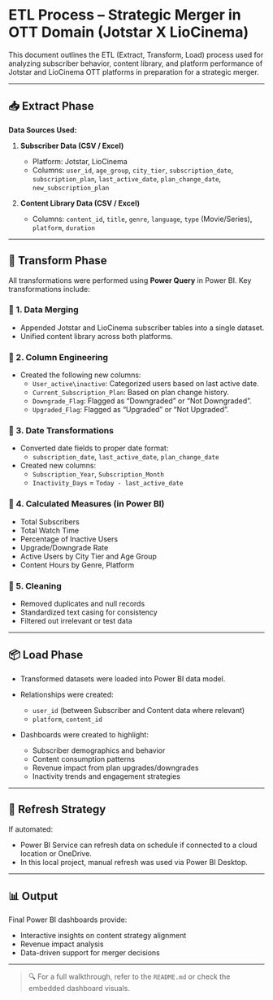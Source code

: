 # ETL Process – Strategic Merger in OTT Domain (Jotstar X LioCinema)

This document outlines the ETL (Extract, Transform, Load) process used for analyzing subscriber behavior, content library, and platform performance of Jotstar and LioCinema OTT platforms in preparation for a strategic merger.

---

## 📥 Extract Phase

**Data Sources Used:**

1. **Subscriber Data (CSV / Excel)**  
   - Platform: Jotstar, LioCinema  
   - Columns: `user_id`, `age_group`, `city_tier`, `subscription_date`, `subscription_plan`, `last_active_date`, `plan_change_date`, `new_subscription_plan`

2. **Content Library Data (CSV / Excel)**  
   - Columns: `content_id`, `title`, `genre`, `language`, `type` (Movie/Series), `platform`, `duration`

---

## 🧹 Transform Phase

All transformations were performed using **Power Query** in Power BI. Key transformations include:

### 🔁 1. Data Merging
- Appended Jotstar and LioCinema subscriber tables into a single dataset.
- Unified content library across both platforms.

### 📌 2. Column Engineering
- Created the following new columns:
  - `User_active\inactive`: Categorized users based on last active date.
  - `Current_Subscription_Plan`: Based on plan change history.
  - `Downgrade_Flag`: Flagged as “Downgraded” or “Not Downgraded”.
  - `Upgraded_Flag`: Flagged as “Upgraded” or “Not Upgraded”.

### 📆 3. Date Transformations
- Converted date fields to proper date format:
  - `subscription_date`, `last_active_date`, `plan_change_date`
- Created new columns:
  - `Subscription_Year`, `Subscription_Month`
  - `Inactivity_Days` = `Today - last_active_date`

### 🧮 4. Calculated Measures (in Power BI)
- Total Subscribers
- Total Watch Time
- Percentage of Inactive Users
- Upgrade/Downgrade Rate
- Active Users by City Tier and Age Group
- Content Hours by Genre, Platform

### 🧹 5. Cleaning
- Removed duplicates and null records
- Standardized text casing for consistency
- Filtered out irrelevant or test data

---

## 📦 Load Phase

- Transformed datasets were loaded into Power BI data model.
- Relationships were created:
  - `user_id` (between Subscriber and Content data where relevant)
  - `platform`, `content_id`

- Dashboards were created to highlight:
  - Subscriber demographics and behavior
  - Content consumption patterns
  - Revenue impact from plan upgrades/downgrades
  - Inactivity trends and engagement strategies

---

## 🔄 Refresh Strategy

If automated:
- Power BI Service can refresh data on schedule if connected to a cloud location or OneDrive.
- In this local project, manual refresh was used via Power BI Desktop.

---

## 📊 Output

Final Power BI dashboards provide:
- Interactive insights on content strategy alignment
- Revenue impact analysis
- Data-driven support for merger decisions

---

> 🔍 For a full walkthrough, refer to the `README.md` or check the embedded dashboard visuals.
